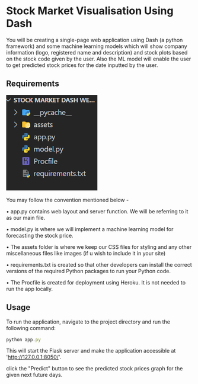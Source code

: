 
# Stock Market Visualisation Using Dash 

You will be creating a single-page web application using Dash (a python framework) and
some machine learning models which will show company information (logo, registered
name and description) and stock plots based on the stock code given by the user. Also the
ML model will enable the user to get predicted stock prices for the date inputted by the
user.


## Requirements

![App Screenshot](https://raw.githubusercontent.com/Kalyanspunk/Stock-Market-Visualisation-Using-Dash-with-Flask-app/main/screenshots/requirements.png)

You may follow the convention mentioned below -

• app.py contains web layout and server function. We will be referring to it as our main file.

• model.py is where we will implement a machine learning model for forecasting
the stock price.

• The assets folder is where we keep our CSS files for styling and any other
miscellaneous files like images (if u wish to include it in your site)

• requirements.txt is created so that other developers can install the correct
versions of the required Python packages to run your Python code.

• The Procfile is created for deployment using Heroku. It is not needed to run
the app locally.


## Usage
To run the application, navigate to the project directory and run the following command:
```javascript
python app.py

```
This will start the Flask server and make the application accessible at 'http://127.0.0.1:8050/'.

click the "Predict" button to see the predicted stock prices graph  for the given next future days.
